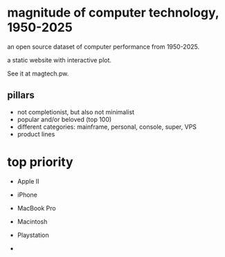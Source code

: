 # magnitude of computer technology, 1950-2025

an open source dataset of computer performance from 1950-2025.

a static website with interactive plot.

See it at magtech.pw.

## pillars

- not completionist, but also not minimalist
- popular and/or beloved (top 100)
- different categories: mainframe, personal, console, super, VPS
- product lines

# top priority
- Apple II
- iPhone
- MacBook Pro
- Macintosh
- Playstation

- 





